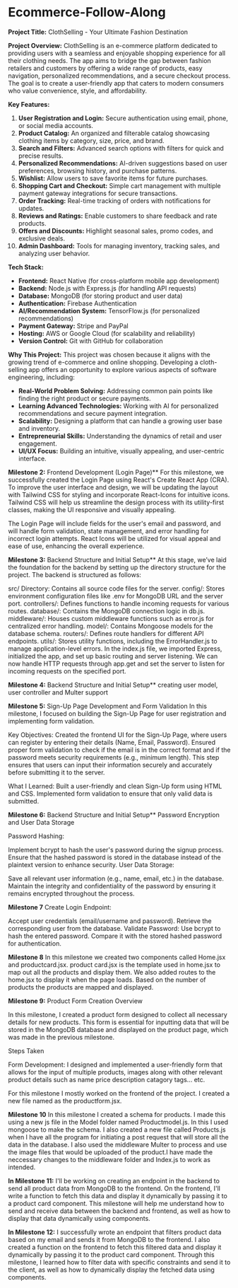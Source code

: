 # Ecommerce-Follow-Along
**Project Title:** ClothSelling - Your Ultimate Fashion Destination

**Project Overview:**
ClothSelling is an e-commerce platform dedicated to providing users with a seamless and enjoyable shopping experience for all their clothing needs. The app aims to bridge the gap between fashion retailers and customers by offering a wide range of products, easy navigation, personalized recommendations, and a secure checkout process. The goal is to create a user-friendly app that caters to modern consumers who value convenience, style, and affordability.

**Key Features:**
1. **User Registration and Login:** Secure authentication using email, phone, or social media accounts.
2. **Product Catalog:** An organized and filterable catalog showcasing clothing items by category, size, price, and brand.
3. **Search and Filters:** Advanced search options with filters for quick and precise results.
4. **Personalized Recommendations:** AI-driven suggestions based on user preferences, browsing history, and purchase patterns.
5. **Wishlist:** Allow users to save favorite items for future purchases.
6. **Shopping Cart and Checkout:** Simple cart management with multiple payment gateway integrations for secure transactions.
7. **Order Tracking:** Real-time tracking of orders with notifications for updates.
8. **Reviews and Ratings:** Enable customers to share feedback and rate products.
9. **Offers and Discounts:** Highlight seasonal sales, promo codes, and exclusive deals.
10. **Admin Dashboard:** Tools for managing inventory, tracking sales, and analyzing user behavior.

**Tech Stack:**
- **Frontend:** React Native (for cross-platform mobile app development)
- **Backend:** Node.js with Express.js (for handling API requests)
- **Database:** MongoDB (for storing product and user data)
- **Authentication:** Firebase Authentication
- **AI/Recommendation System:** TensorFlow.js (for personalized recommendations)
- **Payment Gateway:** Stripe and PayPal
- **Hosting:** AWS or Google Cloud (for scalability and reliability)
- **Version Control:** Git with GitHub for collaboration

**Why This Project:**
This project was chosen because it aligns with the growing trend of e-commerce and online shopping. Developing a cloth-selling app offers an opportunity to explore various aspects of software engineering, including:
- **Real-World Problem Solving:** Addressing common pain points like finding the right product or secure payments.
- **Learning Advanced Technologies:** Working with AI for personalized recommendations and secure payment integration.
- **Scalability:** Designing a platform that can handle a growing user base and inventory.
- **Entrepreneurial Skills:** Understanding the dynamics of retail and user engagement.
- **UI/UX Focus:** Building an intuitive, visually appealing, and user-centric interface.


**Milestone 2:** Frontend Development (Login Page)**
For this milestone, we successfully created the Login Page using React's Create React App (CRA). To improve the user interface and design, we will be updating the layout with Tailwind CSS for styling and incorporate React-Icons for intuitive icons. Tailwind CSS will help us streamline the design process with its utility-first classes, making the UI responsive and visually appealing.

The Login Page will include fields for the user's email and password, and will handle form validation, state management, and error handling for incorrect login attempts. React Icons will be utilized for visual appeal and ease of use, enhancing the overall experience.

**Milestone 3:** Backend Structure and Initial Setup**
At this stage, we’ve laid the foundation for the backend by setting up the directory structure for the project. The backend is structured as follows:

src/ Directory: Contains all source code files for the server.
config/: Stores environment configuration files like .env for MongoDB URL and the server port.
controllers/: Defines functions to handle incoming requests for various routes.
database/: Contains the MongoDB connection logic in db.js.
middleware/: Houses custom middleware functions such as error.js for centralized error handling.
model/: Contains Mongoose models for the database schema.
routers/: Defines route handlers for different API endpoints.
utils/: Stores utility functions, including the ErrorHandler.js to manage application-level errors.
In the index.js file, we imported Express, initialized the app, and set up basic routing and server listening. We can now handle HTTP requests through app.get and set the server to listen for incoming requests on the specified port.

**Milestone 4:** Backend Structure and Initial Setup**
creating user model, user controller and Multer support

 **Milestone 5:** Sign-Up Page Development and Form Validation
In this milestone, I focused on building the Sign-Up Page for user registration and implementing form validation.

Key Objectives:
Created the frontend UI for the Sign-Up Page, where users can register by entering their details (Name, Email, Password).
Ensured proper form validation to check if the email is in the correct format and if the password meets security requirements (e.g., minimum length).
This step ensures that users can input their information securely and accurately before submitting it to the server.

What I Learned:
Built a user-friendly and clean Sign-Up form using HTML and CSS.
Implemented form validation to ensure that only valid data is submitted.

**Milestone 6:** Backend Structure and Initial Setup** Password Encryption and User Data Storage

Password Hashing:

Implement bcrypt to hash the user's password during the signup process. Ensure that the hashed password is stored in the database instead of the plaintext version to enhance security. User Data Storage:

Save all relevant user information (e.g., name, email, etc.) in the database. Maintain the integrity and confidentiality of the password by ensuring it remains encrypted throughout the process.

**Milestone 7**
Create Login Endpoint:

Accept user credentials (email/username and password). Retrieve the corresponding user from the database. Validate Password:
Use bcrypt to hash the entered password. Compare it with the stored hashed password for authentication.

**Milestone 8**
In this milestone we created two components called Home.jsx and productcard.jsx. product card.jsx is the template used in home.jsx to map out all the products and display them. We also added routes to the home.jsx to display it when the page loads. Based on the number of products the products are mapped and displayed.

**Milestone 9:** Product Form Creation
Overview

In this milestone, I created a product form designed to collect all necessary details for new products. This form is essential for inputting data that will be stored in the MongoDB database and displayed on the product page, which was made in the previous milestone.

Steps Taken

Form Development: I designed and implemented a user-friendly form that allows for the input of multiple products, images along with other relevant product details such as name price description catagory tags... etc.

For this milestone I mostly worked on the frontend of the project. I created a new file named as the productform.jsx.

**Milestone 10**
In this milestone I created a schema for products. I made this using a new js file in the Model folder named Productmodel.js. In this I used mongoose to make the schema. I also created a new file called Products.js when I have all the program for initiating a post request that will store all the data in the database. I also used the middleware Multer to process and use the image files that would be uploaded of the product.I have made the neccessary changes to the middleware folder and Index.js to work as intended.

**In Milestone 11:**
I'll be working on creating an endpoint in the backend to send all product data from MongoDB to the frontend. On the frontend, I'll write a function to fetch this data and display it dynamically by passing it to a product card component. This milestone will help me understand how to send and receive data between the backend and frontend, as well as how to display that data dynamically using components.

**In Milestone 12:**
I successfully wrote an endpoint that filters product data based on my email and sends it from MongoDB to the frontend. I also created a function on the frontend to fetch this filtered data and display it dynamically by passing it to the product card component. Through this milestone, I learned how to filter data with specific constraints and send it to the client, as well as how to dynamically display the fetched data using components.
